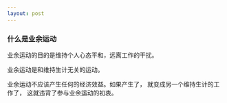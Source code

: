 ```yaml
---
layout: post
---
```

### 什么是业余运动
业余运动的目的是维持个人心态平和，远离工作的干扰。  

业余运动是和维持生计无关的运动。  

业余运动不应该产生任何的经济效益。如果产生了，
就变成另一个维持生计的工作了，
这就违背了参与业余运动的初衷。

